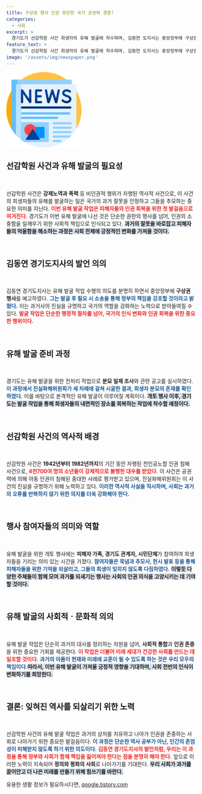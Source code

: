 ```yaml
---
title: 구상권 행사 인권 유린한 국가 공권력 경종!
categories:
  - 사회
excerpt: >
  경기도가 선감학원 사건 희생자의 유해 발굴에 착수하며, 김동연 도지사는 중앙정부에 구상권을 청구할 가능성을 언급했습니다. 인권 유린 사건의 진실을 밝히기 위한 이번 작업이 어떤 결과를 가져올지 주목됩니다!
feature_text: >
  경기도가 선감학원 사건 희생자의 유해 발굴에 착수하며, 김동연 도지사는 중앙정부에 구상권을 청구할 가능성을 언급했습니다. 인권 유린 사건의 진실을 밝히기 위한 이번 작업이 어떤 결과를 가져올지 주목됩니다!
image: '/assets/img/newspaper.png'
---
```


<p><img src="/assets/img/newspaper.png" alt="kimp 속보" /></p>

<h2 data-ke-size="size26">선감학원 사건과 유해 발굴의 필요성</h2>

<p data-ke-size="size16">&nbsp;</p>

<p>선감학원 사건은 <b>강제노역과 폭력</b> 등 비인권적 행위가 자행된 역사적 사건으로, 이 사건의 희생자들의 유해를 발굴하는 일은 국가의 과거 잘못을 인정하고 그들을 추모하는 중요한 의미를 지닌다. <b><span style="color: #ee2323;">이번 유해 발굴 작업은 피해자들의 인권 회복을 위한 첫 발걸음으로 여겨진다.</span></b> 경기도가 이번 유해 발굴에 나선 것은 단순한 권한의 행사를 넘어, 인권의 소중함을 일깨우기 위한 사회적 책임으로 인식되고 있다. <b><span style="background-color: #21538527;">과거의 잘못을 바로잡고 피해자들의 억울함을 해소하는 과정은 사회 전체에 긍정적인 변화를 가져올 것이다.</span></b></p>

<p data-ke-size="size16">&nbsp;</p>

<h2 data-ke-size="size26">김동연 경기도지사의 발언 의의</h2>

<p data-ke-size="size16">&nbsp;</p>

<p>김동연 경기도지사는 유해 발굴 작업 수행의 의도를 분명히 하면서 중앙정부에 <b>구상권 행사</b>를 예고하였다. <b><span style="color: #1a5490;">그는 발굴 후 필요 시 소송을 통해 정부의 책임을 강조할 것이라고 밝혔다.</span></b> 이는 과거사의 진실을 규명하고 국가의 역할을 강화하는 노력으로 받아들여질 수 있다. <b><span style="color: #ee2323;">발굴 작업은 단순한 행정적 절차를 넘어, 국가의 인식 변화와 인권 회복을 위한 중요한 행위이다.</span></b></p>

<p data-ke-size="size16">&nbsp;</p>

<h2 data-ke-size="size26">유해 발굴 준비 과정</h2>

<p data-ke-size="size16">&nbsp;</p>

<p>경기도는 유해 발굴을 위한 전처리 작업으로 <b>분묘 일제 조사</b>와 관련 공고를 실시하였다. <b><span style="color: #1a5490;">이 과정에서 진실화해위원회가 세 차례에 걸쳐 시굴한 결과, 희생자 분묘의 존재를 확인하였다.</span></b> 이를 바탕으로 본격적인 유해 발굴이 이루어질 계획이다. <b><span style="background-color: #21538527;">개토 행사 이후, 경기도는 발굴 작업을 통해 희생자들의 내면적인 장소를 회복하는 작업에 착수할 예정이다.</span></b></p>

<p data-ke-size="size16">&nbsp;</p>

<h2 data-ke-size="size26">선감학원 사건의 역사적 배경</h2>

<p data-ke-size="size16">&nbsp;</p>

<p>선감학원 사건은 <b>1942년부터 1982년까지</b>의 기간 동안 자행된 천인공노할 인권 침해 사건으로, <b><span style="color: #ee2323;">4천700여 명의 소년들이 강제적으로 불행한 대우를 받았다.</span></b> 이 사건은 공권력에 의해 아동 인권이 침해된 중대한 사례로 평가받고 있으며, 진실화해위원회는 이 사건의 진실을 규명하기 위해 노력하고 있다. <b><span style="color: #1a5490;">이러한 역사적 사실을 직시하며, 사회는 과거의 오류를 반복하지 않기 위한 의지를 더욱 강화해야 한다.</span></b></p>

<p data-ke-size="size16">&nbsp;</p>

<h2 data-ke-size="size26">행사 참여자들의 의미와 역할</h2>

<p data-ke-size="size16">&nbsp;</p>

<p>유해 발굴을 위한 개토 행사에는 <b>피해자 가족, 경기도 관계자, 시민단체</b>가 참여하여 희생자들을 기리는 의미 있는 시간을 가졌다. <b><span style="color: #1a5490;">참여자들은 묵념과 추모사, 헌시 발표 등을 통해 피해자들을 위한 기억을 되살리고, 그들의 희생이 잊히지 않도록 다짐하였다.</span></b> <b><span style="background-color: #21538527;">이렇듯 다양한 주체들이 함께 모여 과거를 되새기는 행사는 사회의 인권 의식을 고양시키는 데 기여할 것이다.</span></b></p>

<p data-ke-size="size16">&nbsp;</p>

<h2 data-ke-size="size26">유해 발굴의 사회적ㆍ문화적 의의</h2>

<p data-ke-size="size16">&nbsp;</p>

<p>유해 발굴 작업은 단순히 과거의 대사를 정리하는 차원을 넘어, <b>사회적 통합</b>과 <b>인권 존중</b>을 위한 중요한 기회를 제공한다. <b><span style="color: #ee2323;">이 작업은 더불어 미래 세대가 건강한 사회를 만드는 데 일조할 것이다.</span></b> <b><span style="color: #1a5490;">과거의 아픔이 현재와 미래에 교훈이 될 수 있도록 하는 것은 우리 모두의 책임이다.</span></b><b><span style="background-color: #21538527;">따라서, 이번 유해 발굴이 가져올 긍정적 영향을 기대하며, 사회 전반의 인식이 변화하기를 희망한다.</span></b></p>

<p data-ke-size="size16">&nbsp;</p>

<h2 data-ke-size="size26">결론: 잊혀진 역사를 되살리기 위한 노력</h2>

<p data-ke-size="size16">&nbsp;</p>

<p>선감학원 사건의 유해 발굴 작업은 과거의 상처를 치유하고 나아가 인권을 존중하는 사회로 나아가기 위한 중요한 발걸음이다. <b><span style="color: #1a5490;">이 과정은 단순한 역사 공부가 아닌, 인간의 존엄성이 피해받지 않도록 하기 위한 의도이다.</span></b> <b><span style="color: #ee2323;">김동연 경기도지사의 발언처럼, 우리는 이 과정을 통해 정부와 사회가 함께 책임을 짊어져야 한다는 점을 분명히 해야 한다.</span></b> 앞으로 이러한 노력이 지속되어 <b>정의와 평화의 사회</b>로 나아가기를 기대한다. <b><span style="background-color: #21538527;">우리 사회가 과거를 끌어안고 더 나은 미래를 만들기 위해 힘쓰기를 바란다.</span></b></p>
유용한 생활 정보가 필요하시다면, <a href="https://qoogle.tistory.com" rel="dofollow">qoogle.tistory.com</a>


